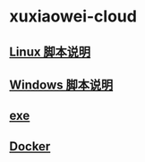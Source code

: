 # xuxiaowei-cloud

## [Linux 脚本说明](./sh/README.md)

## [Windows 脚本说明](./winsw/README.md)

## [exe](./exe/README.md)

## [Docker](./docker/README.md)
